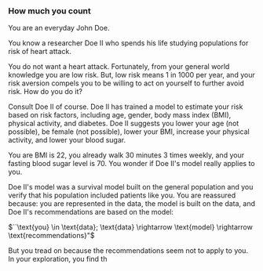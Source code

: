 ### How much you count
You are an everyday John Doe.

You know a researcher Doe II who spends his life studying populations for risk of heart attack.

You do not want a heart attack.  Fortunately, from your general world knowledge you are low risk.
But, low risk means 1 in 1000 per year, and your risk aversion compels you to be willing to act on yourself to further avoid risk.  How do you do it?

Consult Doe II of course.  Doe II has trained a model to estimate your risk based on risk factors, including age, gender, body mass index (BMI), physical activity, and diabetes.  Doe II suggests you lower your age (not possible), be female (not possible), lower your BMI, increase your physical activity, and lower your blood sugar.

You are BMI is 22, you already walk 30 minutes 3 times weekly, and your fasting blood sugar level is 70.  You wonder if Doe II's model really applies to you. 

Doe II's model was a survival model built on the general population and you verify that his population included patients like you.  You are reassured because: you are represented in the data, the model is built on the data, and Doe II's recommendations are based on the model:

$``\text{you} \in \text{data}; \text{data} \rightarrow \text{model} \rightarrow \text{recommendations}"$

But you tread on because the recommendations seem not to apply to you.
In your exploration, you find th
<!--stackedit_data:
eyJoaXN0b3J5IjpbLTk0MDM2Mzg5MiwtMTIwNDY2MjYzMSwtMT
IwMDY0MjQyLDQwMTk2Mjk5MSw4MzkzMDMzNzddfQ==
-->